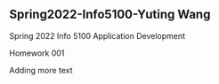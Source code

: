 ## Spring2022-Info5100-Yuting Wang
Spring 2022 Info 5100 Application Development

Homework 001

Adding more text

